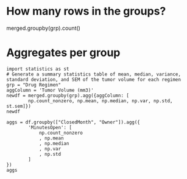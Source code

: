 # How many rows in the groups?
merged.groupby(grp).count()

# Aggregates per group
~~~
import statistics as st
# Generate a summary statistics table of mean, median, variance, standard deviation, and SEM of the tumor volume for each regimen
grp = "Drug Regimen"
aggColumn = 'Tumor Volume (mm3)'
newdf = merged.groupby(grp).agg({aggColumn: [
        np.count_nonzero, np.mean, np.median, np.var, np.std, st.sem]})
newdf
~~~

~~~
aggs = df.groupby(["ClosedMonth", "Owner"]).agg({
        'MinutesOpen': [
            np.count_nonzero
            , np.mean
            , np.median
            , np.var
            , np.std
        ]
})
aggs
~~~
